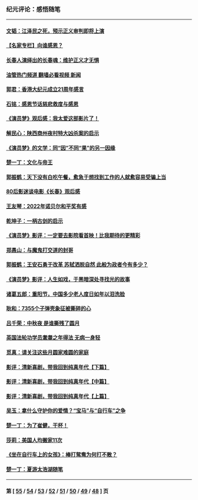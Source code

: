 ### 纪元评论：感悟随笔
---
#### [文韬：江泽民之死，预示正义审判即将上演](../../pages/nsc1035/n13877698.md?12060330) 
#### [【名家专栏】向谁感恩？](../../pages/nsc1035/n13873797.md?12060330) 
#### [长春人演绎出的长春魂：维护正义才无惧](../../pages/nsc1035/n13871764.md?12060330) 
#### [油管热门频道 翻墙必看视频 新闻](ok?12060330)
#### [郭君：香港大纪元成立21周年感言](../../pages/nsc1035/n13871269.md?12060330) 
#### [石铭：感恩节话慈悲救度与感恩](../../pages/nsc1035/n13869863.md?12060330) 
#### [《演员梦》观后感：我太爱这部影片了！](../../pages/nsc1035/n13866783.md?12060330) 
#### [解民心：陕西商州夜村特大凶杀案的启示](../../pages/nsc1035/n13865339.md?12060330) 
#### [《演员梦》的文学：同“因”不同“果”的另一因缘](../../pages/nsc1035/n13863930.md?12060330) 
#### [楚一丁：文化与帝王](../../pages/nsc1035/n13863143.md?12060330) 
#### [郭振鹤：天下没有白吃午餐，愈急于想找到工作的人就愈容易受骗上当](../../pages/nsc1035/n13860772.md?12060330) 
#### [80后影迷谈电影《长春》观后感](../../pages/nsc1035/n13852708.md?12060330) 
#### [王友琴：2022年诺贝尔和平奖有感](../../pages/nsc1035/n13848079.md?12060330) 
#### [乾坤子：一柄古剑的启示](../../pages/nsc1035/n13841954.md?12060330) 
#### [《演员梦》影评：一定要去影院看首映！比我期待的更精彩](../../pages/nsc1035/n13840865.md?12060330) 
#### [郑愚山：与魔鬼打交道的封哥](../../pages/nsc1035/n13840314.md?12060330) 
#### [郭振鹤：王安石勇于改革 苏轼洒脱自然 此般为政者今有多少？](../../pages/nsc1035/n13836901.md?12060330) 
#### [《演员梦》影评：人生如戏，于黑暗深处寻找光的故事](../../pages/nsc1035/n13832182.md?12060330) 
#### [诸葛五郎：重阳节，中国多少老人度日如年以泪洗脸](../../pages/nsc1035/n13831696.md?12060330) 
#### [耿和：7355个子弹壳象征被撕碎的心](../../pages/nsc1035/n13830612.md?12060330) 
#### [吕千荣：中秋夜 是谁撕残了圆月](../../pages/nsc1035/n13824365.md?12060330) 
#### [英国法轮功学员耄耋之年得法 无病一身轻](../../pages/nsc1035/n13821415.md?12060330) 
#### [觅真：请关注这些月圆家难圆的家庭](../../pages/nsc1035/n13817374.md?12060330) 
#### [影评：清新喜剧，带我回到纯真年代【下篇】](../../pages/nsc1035/n13806698.md?12060330) 
#### [影评：清新喜剧，带我回到纯真年代【中篇】](../../pages/nsc1035/n13806120.md?12060330) 
#### [影评：清新喜剧，带我回到纯真年代【上篇】](../../pages/nsc1035/n13805467.md?12060330) 
#### [吴玉：拿什么守护你的爱情？“宝马”与“自行车”之争](../../pages/nsc1035/n13804482.md?12060330) 
#### [楚一丁：为了崔健，干杯！](../../pages/nsc1035/n13802006.md?12060330) 
#### [莎莉：美国人均搬家11次](../../pages/nsc1035/n13801777.md?12060330) 
#### [《坐在自行车上的女孩》：棒打鸳鸯为何打不散？](../../pages/nsc1035/n13799272.md?12060330) 
#### [楚一丁：夏游太浩湖随笔](../../pages/nsc1035/n13796515.md?12060330) 

---
#### 第 [ [55](./55.md?12060330) / [54](./54.md?12060330) / [53](./53.md?12060330) / [52](./52.md?12060330) / [51](./51.md?12060330) / [50](./50.md?12060330) / [49](./49.md?12060330) / [48](./48.md?12060330) ] 页
